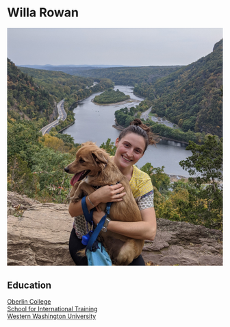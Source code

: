 # Willa Rowan  
![Willa and Milo](Willa_Milo.jpg "Willa & Milo")
## Education  
[Oberlin College](www.oberlin.edu)  
[School for International Training](www.sit.edu)  
[Western Washington University](www.wwu.edu)  
